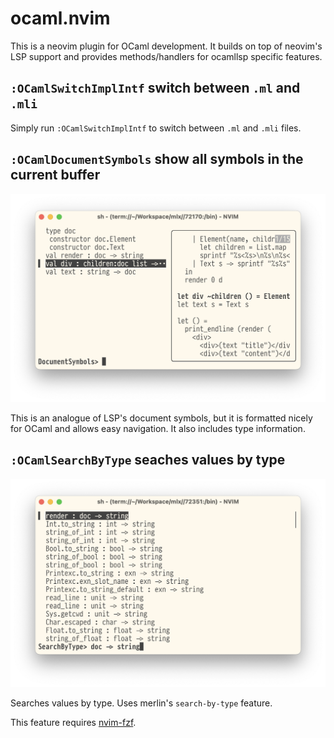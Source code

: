 # ocaml.nvim

This is a neovim plugin for OCaml development. It builds on top of neovim's LSP
support and provides methods/handlers for ocamllsp specific features.

## `:OCamlSwitchImplIntf` switch between `.ml` and `.mli`

Simply run `:OCamlSwitchImplIntf` to switch between `.ml` and `.mli` files.

## `:OCamlDocumentSymbols` show all symbols in the current buffer

![ocaml-document-symbols](./_README/OCamlDocumentSymbols.png)

This is an analogue of LSP's document symbols, but it is formatted nicely for
OCaml and allows easy navigation. It also includes type information.

## `:OCamlSearchByType` seaches values by type

![ocaml-document-symbols](./_README/OCamlSearchByType.png)

Searches values by type. Uses merlin's `search-by-type` feature.

This feature requires [nvim-fzf][].

[nvim-fzf]: https://github.com/vijaymarupudi/nvim-fzf
